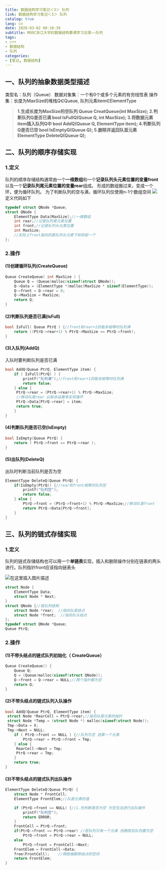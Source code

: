```yaml
---
title: 数据结构学习笔记＜3＞ 队列
link: 数据结构学习笔记＜3＞ 队列
catalog: true
lang: cn
date: 2020-03-02 00:10:39 
subtitle: MOOC浙江大学的数据结构慕课学习记录——队列
tags:
- c++
- 数据结构
- 队列
categories:
- [笔记, 数据结构]
---
```


## 一、队列的抽象数据类型描述

类型名：队列（Queue）
数据对象集：一个有0个或多个元素的有穷线性表
操作集：长度为MaxSize的堆栈Q∈Queue, 队列元素item∈ElementType

> **1.生成长度为MaxSize的空队列
> Queue CreatQueue(int MaxSize);
> 2.判断队列Q是否已满
> bool IsFullQ(Queue Q, int MaxSize);
> 3.将数据元素item插入队列Q中
> bool AddQ(Queue Q, ElementType item);
> 4.判断队列Q是否已空
>bool IsEmptyQ(Queue Q);
> 5.删除并返回队首元素
> ElementType DeleteQ(Queue Q);**
>
## 二、队列的顺序存储实现

### 1.定义

队列的顺序存储结构通常由一个**一维数组**和一个**记录队列头元素位置的变量front**以及一个**记录队列尾元素位置的变量rear**组成。
形成的数组搬过来，变成一个环，便为循环队列。
为了判断队列的空与满，循环队列仅使用n-1个数组空间
![](https://img-blog.csdnimg.cn/20200301221006633.png?x-oss-process=image/watermark,type_ZmFuZ3poZW5naGVpdGk,shadow_10,text_aHR0cHM6Ly9ibG9nLmNzZG4ubmV0L3FxXzQ1ODkwNTMz,size_16,color_FFFFFF,t_70)
定义代码如下

```cpp
typedef struct QNode *Queue;
struct QNode {
    ElementType Data[MaxSize];//一维数组
    int rear;//记录队列尾元素位置
    int front;//记录队列头元素位置  
    int MaxSize;
    //实际上front指向的是队列头元素下标的前一个
};
```

### 2.操作

#### (1)创建循环队列(CreateQueue)

```cpp
Queue CreateQueue( int MaxSize ) {
    Queue Q = (Queue)malloc(sizeof(struct QNode));
    Q->Data = (ElementType *)malloc(MaxSize * sizeof(ElementType));
    Q->front = Q->rear = 0;
    Q->MaxSize = MaxSize;
    return Q;
}
```

#### (2)判断队列是否已满(IsFull)

```cpp
bool IsFull( Queue PtrQ ) {//front和rear+1的取余相等时队列满
    return ((PtrQ->rear+1) % PtrQ->MaxSize == PtrQ->front);
}
```

#### (3)入队列(AddQ)

入队时要判断队列是否已满

```cpp
bool AddQ(Queue PtrQ, ElementType item) {
    if ( IsFull(PtrQ) ) {
        printf("队列满");//front和rear+1的取余相等时队列满
        return false;
    } else {
     PtrQ->rear = (PtrQ->rear+1) % PtrQ->MaxSize; 
     //移动队尾rear 以取余运算来实现循环
     PtrQ->Data[PtrQ->rear] = item;
     return true;
    }
}
```

#### (4)判断队列是否已空(IsEmpty)

```cpp
bool IsEmpty(Queue PtrQ) {
    return ( PtrQ->front == PtrQ->rear );
}
```

#### (5)出队列(DeleteQ)

出队时判断当前队列是否为空

```cpp
ElementType DeleteQ(Queue PtrQ) {
    if(IsEmpty(PtrQ)) {//rear和front相等时队列空
        printf("队列空");
        return false;
    } else {
        PtrQ->front = (PtrQ->front+1) % PtrQ->MaxSize;//移动队首front
        return PtrQ->Data[PtrQ->front];
    }
}
```

## 三、队列的链式存储实现

### 1.定义

队列的链式存储结构也可以用一个**单链表**实现，插入和删除操作分别在链表的两头进行。队列指针front应该指向链表头

![在这里插入图片描述](https://img-blog.csdnimg.cn/20200301223536717.png)

```cpp
struct Node {
    ElementType Data;
    struct Node * Next;
}
struct QNode {//链队列结构
    struct Node *rear;  //指向队尾结点
    struct Node *front;  //指向队头结点
};
typedef struct QNode *Queue;
Queue PtrQ;
```

### 2.操作

#### (1)不带头结点的链式队列初始化（ CreateQueue）

```cpp
Queue CreateQueue() {
    Queue Q;
    Q = (Queue)malloc(sizeof(struct QNode));
    Q->front = Q->rear = NULL;//两个指针都为空
    return Q;
}
```

#### (2)不带头结点的链式队列入队操作

```cpp
bool AddQ(Queue PtrQ, ElementType item) {
 struct Node *RearCell = PtrQ->rear;//指向队尾元素的指针
 struct Node *Temp = (struct Node *) malloc(sizeof(struct Node));
 Tmp->Data = X;
 Tmp->Next = NULL;
    if ( PtrQ->front == NULL ) {//队列为空 进第一个元素
        PtrQ->rear = PtrQ->front = Tmp;
    } else {
     RearCell->Next = Tmp;
     PtrQ->rear = Tmp;
    }
    return true;
}
```

#### (3)不带头结点的链式队列出队操作

```cpp
ElementType DeleteQ(Queue PtrQ) {
    struct Node * FrontCell;
    ElementType FrontElem;//队首元素的值

    if (PtrQ->front == NULL) {//1.先判断是否为空 为空无法进行出队操作
        printf("队列空");
        return ERROR;
    }
    FrontCell = PtrQ->front;
    if(PtrQ->front == PtrQ->rear) //若队列只有一个元素 则删除后队列置为空
        PtrQ->front = PtrQ->rear = NULL;
    else
        PtrQ->front = FrontCell->Next;
    FrontElem = FrontCell->Data;
    free(FrontCell);    //释放被删除结点的空间
    return FrontElem;
}
```
